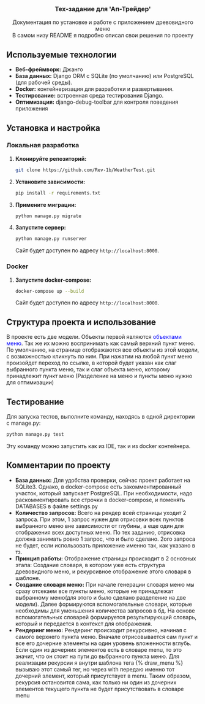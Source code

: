 <br />
<div align="center">
  <a href="https://github.com/Rev-1b/MirGovoritTest">
  </a>

<h3 align="center">Тех-задание для 'Ап-Трейдер'</h3>

  <p align="center">
    Документация по установке и работе с приложением древовидного меню
    <br />В самом низу README я подробно описал свои решения по проекту
</div>


## Используемые технологии

- **Веб-фреймворк:** Джанго
- **База данных:** Django ORM с SQLite (по умолчанию) или PostgreSQL (для рабочей среды).
- **Docker:** контейнеризация для разработки и развертывания.
- **Тестирование:** встроенная среда тестирования Django.
- **Оптимизация:** django-debug-toolbar для контроля поведения приложения

## Установка и настройка

### Локальная разработка

1. **Клонируйте репозиторий:**

    ```bash
    git clone https://github.com/Rev-1b/WeatherTest.git
    ```

2. **Установите зависимости:**

    ```bash
    pip install -r requirements.txt
    ```

3. **Примените миграции:**

    ```bash
    python manage.py migrate
    ```

4. **Запустите сервер:**

    ```bash
    python manage.py runserver
    ```

   Сайт будет доступен по адресу `http://localhost:8000`.

### Docker

1. **Запустите docker-compose:**

    ```bash
    docker-compose up --build
    ```

   Сайт будет доступен по адресу `http://localhost:8000`.

## Структура проекта и использование

В проекте есть две модели. Объекты первой являются <span style="color: blue;">объектами меню</span>. Так же их можно воспринимать как самый верхний пункт меню. По умолчанию, на странице отображаются все объекты из этой модели, с возможностью кликнуть по ним.
При нажатии на любой пункт меню произойдет переход по ссылке, в которой будет указан как слаг выбранного пункта меню, так и слаг объекта меню, которому принадлежит пункт меню (Разделение на меню и пункты меню нужно для оптимизации)


## Тестирование

Для запуска тестов, выполните команду, находясь в одной директории с manage.py:

```bash
python manage.py test
```

Эту команду можно запустить как из IDE, так и из docker контейнера.

## Комментарии по проекту

- **База данных:** Для удобства проверки, сейчас проект работает на SQLite3. Однако, в docker-compose есть закомментированный участок, который запускает PostgreSQL. При необходимости, надо раскомментировать все строчки в docker-compose, и поменять DATABASES в файле settings.py
- **Количество запросов:** Всего на рендер всей страницы уходит 2 запроса. При этом, 1 запрос нужен для отрисовки всех пунктов выбранного меню вне зависимости от глубины, а еще один для отображения всех доступных меню. По тех заданию, отрисовка должна занимать ровно 1 запрос, что и было сделано. 2ого запроса не будет, если использовать приложение именно так, как указано в тз.
- **Принцип работы:** Отображение страницы происходит в 2 основных этапа: Создание словаря, в котором уже есть структура древовидного меню, и рекурсивное отображение этого словаря в шаблоне.
- **Создание словаря меню:** При начале генерации словаря меню мы сразу отсекаем все пункты меню, которые не принадлежат выбранному меню(для этого и было сделано разделение на две модели). Далее формируются вспомогательные словари, которые необходимы для уменьшения количества запросов в бд. На основе вспомогательных словарей формируется результирующий словарь, который и передается в контекст для отображения.
- **Рендеринг меню:** Рендеринг происходит рекурсивно, начиная с самого верхнего пункта меню. Вначале отрисовывается сам пункт и все его дочерние элементы на один уровень вложенности вглубь. Если один из дочерних элементов есть в словаре menu, то это значит, что он стоит на пути до выбранного пункта меню. Для реализации рекурсии я внутри шаблона тега {% draw_menu %} вызываю этот самый тег, но через with передаю именно тот дочерний элемент, который присутствует в menu. Таким образом, рекурсия остановится сама, как только ни один из дочерних элементов текущего пункта не будет присутствовать в словаре menu


